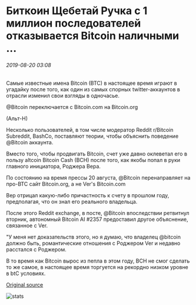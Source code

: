 # Биткоин Щебетай Ручка с 1 миллион последователей отказывается Bitcoin наличными ...

###### 2019-08-20 03:08

Самые известные имена Bitcoin (BTC) в настоящее время играют в угадайку после того, как один из самых спорных twitter-аккаунтов в отрасли изменил свои взгляды в одночасье.

@Bitcoin переключается с Bitcoin.com на Bitcoin.org

(Альт-Н)

Несколько пользователей, в том числе модератор Reddit r/Bitcoin Subreddit, BashCo, поставляют теории, чтобы объяснить поведение @Bitcoin аккаунта.

Вместо того, чтобы продвигать Bitcoin, счет уже давно оклеветал его в пользу altcoin Bitcoin Cash (BCH) после того, как якобы попал в руки главного инициатора, Роджера Вера.

По состоянию на время прессы 20 августа, @Bitcoin перенаправляет на про-BTC сайт Bitcoin.org, а не Ver's Bitcoin.com

Вер отрицал какую-либо причастность к счету в прошлом году, предполагая, что он знал его реального владельца.

После этого Reddit exchange, в посте, @Bitcoin впоследствии ретвитнул вторник, автономный Bitcoin AI #2357 предоставил другое объяснение, связанное с Ver.

"У меня нет доказательств этого, но я думаю, что владелец @bitcoin должно быть, романтические отношения с Роджером Ver и недавно расстался с Роджером.

В то время как Bitcoin вырос из пепла в этом году, BCH не смог сделать то же самое, в настоящее время торгуется на рекордно низком уровне в btC условиях.

[Original source](https://cointelegraph.com/news/bitcoin-twitter-handle-with-1-million-followers-renounces-bitcoin-cash)

![stats](https://c.statcounter.com/11760860/0/a89fa40b/1/ "stats")